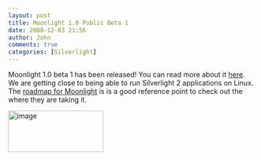 ```yaml
---
layout: post
title: Moonlight 1.0 Public Beta 1
date: 2008-12-03 21:56
author: John
comments: true
categories: [Silverlight]
---
```

<p>Moonlight 1.0 beta 1 has been released! You can read more about it <a href="http://tirania.org/blog/archive/2008/Dec-02-1.html">here</a>. We are getting close to being able to run Silverlight 2 applications on Linux. The <a href="http://mono-project.com/MoonlightRoadmap">roadmap for Moonlight</a> is is a good reference point to check out the where they are taking it.</p>  <p><a href="/wp-content/uploads/files/media/image/WindowsLiveWriter/Moonlight1.0PublicBeta1_1348C/image_2.png"><img title="image" style="border-right: 0px; border-top: 0px; display: inline; border-left: 0px; border-bottom: 0px" height="84" alt="image" src="/wp-content/uploads/files/media/image/WindowsLiveWriter/Moonlight1.0PublicBeta1_1348C/image_thumb.png" width="193" border="0" /></a></p>

